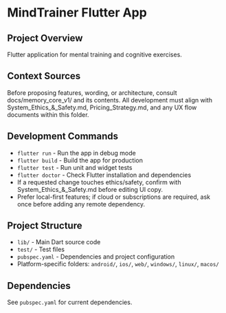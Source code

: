 # MindTrainer Flutter App

## Project Overview
Flutter application for mental training and cognitive exercises.

## Context Sources
Before proposing features, wording, or architecture, consult docs/memory_core_v1/ and its contents. All development must align with System_Ethics_&_Safety.md, Pricing_Strategy.md, and any UX flow documents within this folder.

## Development Commands
- `flutter run` - Run the app in debug mode
- `flutter build` - Build the app for production
- `flutter test` - Run unit and widget tests
- `flutter doctor` - Check Flutter installation and dependencies
- If a requested change touches ethics/safety, confirm with System_Ethics_&_Safety.md before editing UI copy.
- Prefer local-first features; if cloud or subscriptions are required, ask once before adding any remote dependency.

## Project Structure
- `lib/` - Main Dart source code
- `test/` - Test files
- `pubspec.yaml` - Dependencies and project configuration
- Platform-specific folders: `android/`, `ios/`, `web/`, `windows/`, `linux/`, `macos/`

## Dependencies
See `pubspec.yaml` for current dependencies.